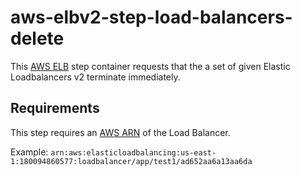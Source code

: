 # aws-elbv2-step-load-balancers-delete

This [AWS ELB](https://aws.amazon.com/elasticloadbalancing/) step container requests that the a
set of given Elastic Loadbalancers v2 terminate immediately.

## Requirements 

This step requires an [AWS ARN](https://docs.aws.amazon.com/general/latest/gr/aws-arns-and-namespaces.html) of the Load Balancer. 

Example: `arn:aws:elasticloadbalancing:us-east-1:180094860577:loadbalancer/app/test1/ad652aa6a13aa6da`

